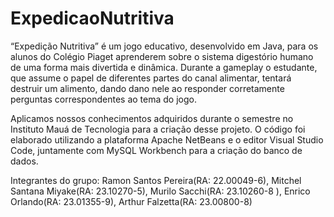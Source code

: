 # ExpedicaoNutritiva

“Expedição Nutritiva” é um jogo educativo, desenvolvido em Java, para os alunos do Colégio Piaget aprenderem sobre o sistema digestório humano de uma forma mais divertida e dinâmica. Durante a gameplay o estudante, que assume o papel de diferentes partes do canal alimentar, tentará destruir um alimento, dando dano nele ao responder corretamente perguntas correspondentes ao tema do jogo.

Aplicamos nossos conhecimentos adquiridos durante o semestre no Instituto Mauá de Tecnologia para a criação desse projeto. O código foi elaborado utilizando a plataforma Apache NetBeans e o editor Visual Studio Code, juntamente com MySQL Workbench para a criação do banco de dados.

Integrantes do grupo: Ramon Santos Pereira(RA: 22.00049-6), Mitchel Santana Miyake(RA: 23.10270-5), Murilo Sacchi(RA: 23.10260-8 ), Enrico Orlando(RA: 23.01355-9), Arthur Falzetta(RA: 23.00800-8)

